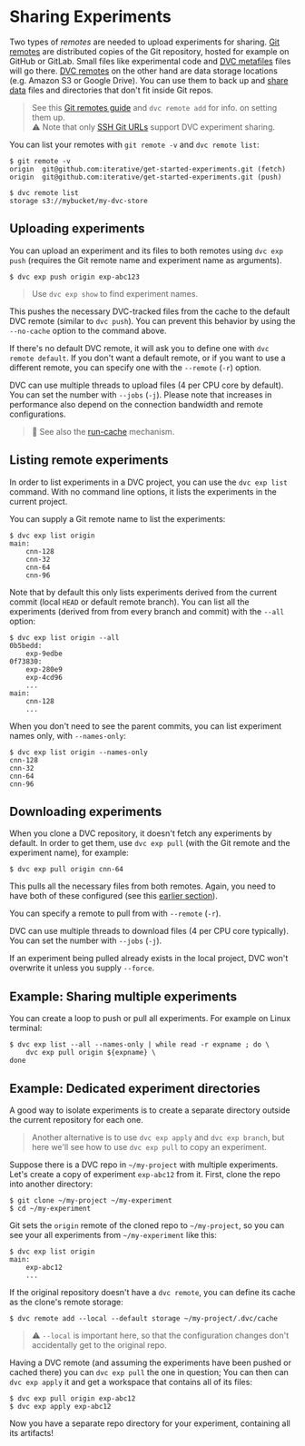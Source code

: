 # Sharing Experiments

Two types of _remotes_ are needed to upload experiments for sharing.
[Git remotes](https://git-scm.com/book/en/v2/Git-Basics-Working-with-Remotes)
are distributed copies of the Git repository, hosted for example on GitHub or
GitLab. Small files like experimental code and
[DVC metafiles](/doc/user-guide/project-structure) files will go there.
[DVC remotes](/doc/command-reference/remote) on the other hand are data storage
locations (e.g. Amazon S3 or Google Drive). You can use them to back up and
[share data](/doc/use-cases/sharing-data-and-model-files) files and directories
that don't fit inside Git repos.

> See this [Git remotes guide] and `dvc remote add` for info. on setting them
> up.  
> ⚠️ Note that only [SSH Git URLs] support DVC experiment sharing.

[ssh git urls]:
  https://git-scm.com/book/en/v2/Git-on-the-Server-The-Protocols#_the_protocols
[git remotes guide]:
  https://git-scm.com/book/en/v2/Git-Basics-Working-with-Remotes

You can list your remotes with `git remote -v` and `dvc remote list`:

```dvc
$ git remote -v
origin  git@github.com:iterative/get-started-experiments.git (fetch)
origin  git@github.com:iterative/get-started-experiments.git (push)

$ dvc remote list
storage s3://mybucket/my-dvc-store
```

## Uploading experiments

You can upload an experiment and its files to both remotes using `dvc exp push`
(requires the Git remote name and experiment name as arguments).

```dvc
$ dvc exp push origin exp-abc123
```

> Use `dvc exp show` to find experiment names.

This pushes the necessary DVC-tracked files from the cache to the default DVC
remote (similar to `dvc push`). You can prevent this behavior by using the
`--no-cache` option to the command above.

If there's no default DVC remote, it will ask you to define one with
`dvc remote default`. If you don't want a default remote, or if you want to use
a different remote, you can specify one with the `--remote` (`-r`) option.

DVC can use multiple threads to upload files (4 per CPU core by default). You
can set the number with `--jobs` (`-j`). Please note that increases in
performance also depend on the connection bandwidth and remote configurations.

> 📖 See also the [run-cache] mechanism.

[run-cache]: /doc/user-guide/project-structure/internal-files#run-cache

## Listing remote experiments

In order to list experiments in a DVC project, you can use the `dvc exp list`
command. With no command line options, it lists the experiments in the current
project.

You can supply a Git remote name to list the experiments:

```dvc
$ dvc exp list origin
main:
    cnn-128
    cnn-32
    cnn-64
    cnn-96
```

Note that by default this only lists experiments derived from the current commit
(local `HEAD` or default remote branch). You can list all the experiments
(derived from from every branch and commit) with the `--all` option:

```dvc
$ dvc exp list origin --all
0b5bedd:
    exp-9edbe
0f73830:
    exp-280e9
    exp-4cd96
    ...
main:
    cnn-128
    ...
```

When you don't need to see the parent commits, you can list experiment names
only, with `--names-only`:

```dvc
$ dvc exp list origin --names-only
cnn-128
cnn-32
cnn-64
cnn-96
```

## Downloading experiments

When you clone a DVC repository, it doesn't fetch any experiments by default. In
order to get them, use `dvc exp pull` (with the Git remote and the experiment
name), for example:

```dvc
$ dvc exp pull origin cnn-64
```

This pulls all the necessary files from both remotes. Again, you need to have
both of these configured (see this
[earlier section](#prepare-remotes-to-share-experiments)).

You can specify a remote to pull from with `--remote` (`-r`).

DVC can use multiple threads to download files (4 per CPU core typically). You
can set the number with `--jobs` (`-j`).

If an experiment being pulled already exists in the local project, DVC won't
overwrite it unless you supply `--force`.

## Example: Sharing multiple experiments

You can create a loop to push or pull all experiments. For example on Linux
terminal:

```dvc
$ dvc exp list --all --names-only | while read -r expname ; do \
    dvc exp pull origin ${expname} \
done
```

## Example: Dedicated experiment directories

A good way to isolate experiments is to create a separate directory outside the
current <abbr>repository</abbr> for each one.

> Another alternative is to use `dvc exp apply` and `dvc exp branch`, but here
> we'll see how to use `dvc exp pull` to copy an experiment.

Suppose there is a DVC repo in `~/my-project` with multiple experiments. Let's
create a copy of experiment `exp-abc12` from it. First, clone the repo into
another directory:

```dvc
$ git clone ~/my-project ~/my-experiment
$ cd ~/my-experiment
```

Git sets the `origin` remote of the cloned repo to `~/my-project`, so you can
see your all experiments from `~/my-experiment` like this:

```dvc
$ dvc exp list origin
main:
	exp-abc12
	...
```

If the original repository doesn't have a `dvc remote`, you can define its
<abbr>cache</abbr> as the clone's remote storage:

```dvc
$ dvc remote add --local --default storage ~/my-project/.dvc/cache
```

> ⚠️ `--local` is important here, so that the configuration changes don't
> accidentally get to the original repo.

Having a DVC remote (and assuming the experiments have been pushed or cached
there) you can `dvc exp pull` the one in question; You can then can
`dvc exp apply` it and get a <abbr>workspace</abbr> that contains all of its
files:

```dvc
$ dvc exp pull origin exp-abc12
$ dvc exp apply exp-abc12
```

Now you have a separate repo directory for your experiment, containing all its
artifacts!
